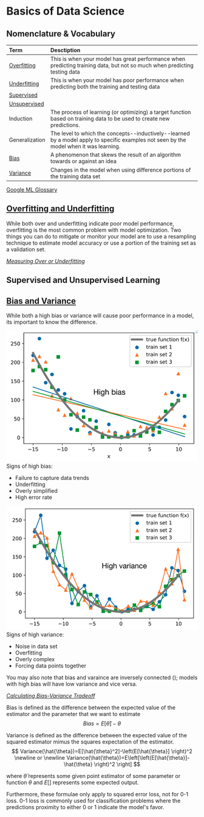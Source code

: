 # Basics of Data Science

## **Nomenclature & Vocabulary**
|Term|Desctiption|
|:-|:-|
[Overfitting](#overfitting-and-underfitting)|This is when your model has great performance when predicting training data, but not so much when predicting testing data
[Underfitting](#overfitting-and-underfitting)|This is when your model has poor performance when predicting both the training and testing data
[Supervised](#supervised-and-unsupervised-learning)|
[Unsupervised](#supervised-and-unsupervised-learning)|
Induction|The process of learning (or optimizing) a target function based on training data to be used to create new predictions.
Generalization|The level to which the concepts--inductively--learned by a model apply to specific examples not seen by the model when it was learning.
[Bias](#bias-and-variance)|A phenomenon that skews the result of an algorithm towards or against an idea
[Variance](#bias-and-variance)|Changes in the model when using difference portions of the training data set

[Google ML Glossary](https://developers.google.com/machine-learning/glossary)

## [**Overfitting and Underfitting**](https://machinelearningmastery.com/overfitting-and-underfitting-with-machine-learning-algorithms/)
While both over and underfitting indicate poor model performance, overfitting is the most common problem with model optimization. Two things you can do to mitigate or monitor your model are to use a resampling technique to estimate model accuracy or use a portion of the training set as a validation set.

[_Measuring Over or Underfitting_](https://towardsdatascience.com/overfitting-vs-underfitting-a-complete-example-d05dd7e19765)


## **Supervised and Unsupervised Learning**

## [**Bias and Variance**](https://www.bmc.com/blogs/bias-variance-machine-learning/)
While both a high bias or variance will cause poor performance in a model, its important to know the difference.

![image](images/Screenshot%202022-12-11%20at%202.50.00%20AM.png)
Signs of high bias:
* Failure to capture data trends
* Underfitting
* Overly simplified
* High error rate

![image](images/Screenshot%202022-12-11%20at%202.54.23%20AM.png)
Signs of high variance:
* Noise in data set
* Overfitting
* Overly complex
* Forcing data points together

You may also note that bias and varaince are inversely connected (); models with high bias will have low variance and vice versa.

[_Calculating Bias-Variance Tradeoff_](http://rasbt.github.io/mlxtend/user_guide/evaluate/bias_variance_decomp/)

Bias is defined as the difference between the expected value of the estimator and the parameter that we want to estimate
$$
Bias=E[\hat{\theta}]-\theta
$$

Variance is defined as the difference between the expected value of the squared estimator mimus the squares expectation of the estimator.
$$
Variance(\hat{\theta})=E[\hat{\theta}^2]-\left(E[\hat{\theta}] \right)^2
\newline or \newline
Variance(\hat{\theta})=E\left[\left(E[\hat{\theta}]-\hat{\theta} \right)^2 \right]
$$

where $\hat{\theta}$ represents some given point estimator of some parameter or function $\theta$ and $E\left[ \right]$ represents some expected output.

Furthermore, these formulae only apply to squared error loss, not for 0-1 loss. 0-1 loss is commonly used for classification problems where the predictions proximity to either 0 or 1 indicate the model's favor.

